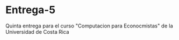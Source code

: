 # Entrega-5
Quinta entrega para el curso  "Computacion para Econocmistas" de la Universidad de Costa Rica
